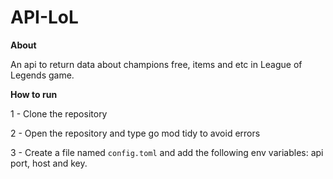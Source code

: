 # API-LoL

**About**

An api to return data about champions free, items and etc in League of Legends game.

**How to run**

1 - Clone the repository

2 - Open the repository and type go mod tidy to avoid errors

3 - Create a file named `config.toml` and add the following env variables:  api port, host and key.

